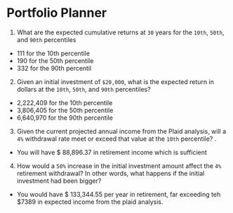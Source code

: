 # Portfolio Planner

1. What are the expected cumulative returns at `30` years for the `10th`, `50th`, and `90th` percentiles
 - 111 for the 10th percentile
 - 190 for the 50th percentile
 - 332 for the 90th percentil

2. Given an initial investment of `$20,000`, what is the expected return in dollars at the `10th`, `50th`, and `90th` percentiles?
  - 2,222,409 for the 10th percentile
  - 3,806,405 for the 50th percentile
  - 6,640,970 for the 90th percentile

  
3. Given the current projected annual income from the Plaid analysis, will a `4%` withdrawal rate meet or exceed that value at the `10th` percentile? .

- You will have $ 88,896.37 in retirement income which is sufficient


4. How would a `50%` increase in the initial investment amount affect the `4%` retirement withdrawal? In other words, what happens if the initial investment had been bigger?
-  You would have $ 133,344.55 per year in retirement, far exceeding teh $7389 in expected income from the plaid analysis.
